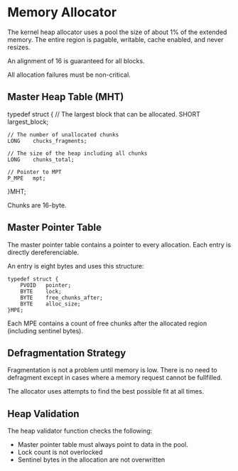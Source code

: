 # Memory Allocator

The kernel heap allocator uses a pool the size of about 1% of the extended memory. The entire region is pagable, writable, cache enabled, and never resizes.

An alignment of 16 is guaranteed for all blocks.

All allocation failures must be non-critical.

## Master Heap Table (MHT)

typedef struct {
	// The largest block that can be allocated.
	SHORT   largest_block;

	// The number of unallocated chunks
	LONG    chucks_fragments;

	// The size of the heap including all chunks
	LONG    chunks_total;

	// Pointer to MPT
	P_MPE   mpt;
}MHT;

Chunks are 16-byte.

## Master Pointer Table

The master pointer table contains a pointer to every allocation. Each entry is directly dereferenciable.

An entry is eight bytes and uses this structure:
```
typedef struct {
	PVOID   pointer;
	BYTE    lock;
	BYTE    free_chunks_after;
	BYTE    alloc_size;
}MPE;
```

Each MPE contains a count of free chunks after the allocated region (including sentinel bytes).


## Defragmentation Strategy

Fragmentation is not a problem until memory is low. There is no need to defragment except in cases where a memory request cannot be fullfilled.

The allocator uses attempts to find the best possible fit at all times.

## Heap Validation

The heap validator function checks the following:
- Master pointer table must always point to data in the pool.
- Lock count is not overlocked
- Sentinel bytes in the allocation are not overwritten
